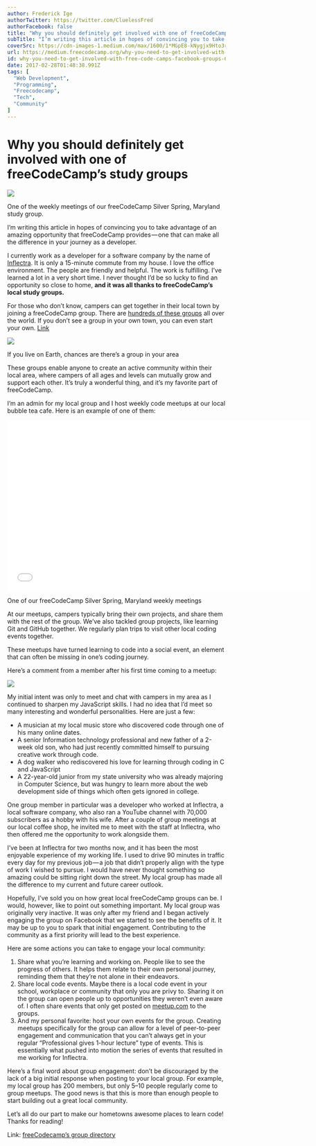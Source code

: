 ```yaml
---
author: Frederick Ige
authorTwitter: https://twitter.com/CluelessFred
authorFacebook: false
title: "Why you should definitely get involved with one of freeCodeCamp’s study groups"
subTitle: "I’m writing this article in hopes of convincing you to take advantage of an amazing opportunity that freeCodeCamp provides — one that can..."
coverSrc: https://cdn-images-1.medium.com/max/1600/1*MGpE8-kNygjx9Hto3r7CuA.jpeg
url: https://medium.freecodecamp.org/why-you-need-to-get-involved-with-free-code-camps-facebook-groups-6b573bcf1b39
id: why-you-need-to-get-involved-with-free-code-camps-facebook-groups-6b573bcf1b39
date: 2017-02-28T01:48:38.991Z
tags: [
  "Web Development",
  "Programming",
  "Freecodecamp",
  "Tech",
  "Community"
]
---
```

# Why you should definitely get involved with one of freeCodeCamp’s study groups



![](https://cdn-images-1.medium.com/max/1600/1*MGpE8-kNygjx9Hto3r7CuA.jpeg)

One of the weekly meetings of our freeCodeCamp Silver Spring, Maryland study group.



I’m writing this article in hopes of convincing you to take advantage of an amazing opportunity that freeCodeCamp provides — one that can make all the difference in your journey as a developer.

I currently work as a developer for a software company by the name of [Inflectra](https://www.inflectra.com/). It is only a 15-minute commute from my house. I love the office environment. The people are friendly and helpful. The work is fulfilling. I’ve learned a lot in a very short time. I never thought I’d be so lucky to find an opportunity so close to home, **and it was all thanks to freeCodeCamp’s local study groups.**

For those who don’t know, campers can get together in their local town by joining a freeCodeCamp group. There are [hundreds of these groups](https://forum.freecodecamp.com/t/freecodecamp-city-based-local-groups/19574) all over the world. If you don’t see a group in your own town, you can even start your own. [Link](https://forum.freecodecamp.com/t/freecodecamp-city-based-local-groups/19574)



![](https://cdn-images-1.medium.com/max/1600/1*v6Q9OAZ62Ex9f9A4ZSDUzQ.png)

If you live on Earth, chances are there’s a group in your area



These groups enable anyone to create an active community within their local area, where campers of all ages and levels can mutually grow and support each other. It’s truly a wonderful thing, and it’s my favorite part of freeCodeCamp.

I’m an admin for my local group and I host weekly code meetups at our local bubble tea cafe. Here is an example of one of them:





<iframe data-width="854" data-height="480" width="700" height="393" src="/media/d75378e8097306d3415e76949a0684fd?postId=6b573bcf1b39" data-media-id="d75378e8097306d3415e76949a0684fd" data-thumbnail="https://i.embed.ly/1/image?url=https%3A%2F%2Fi.ytimg.com%2Fvi%2F4leNFsfq7CU%2Fhqdefault.jpg&amp;key=4fce0568f2ce49e8b54624ef71a8a5bd" allowfullscreen="" frameborder="0"></iframe>



One of our freeCodeCamp Silver Spring, Maryland weekly meetings



At our meetups, campers typically bring their own projects, and share them with the rest of the group. We’ve also tackled group projects, like learning Git and GitHub together. We regularly plan trips to visit other local coding events together.

These meetups have turned learning to code into a social event, an element that can often be missing in one’s coding journey.

Here’s a comment from a member after his first time coming to a meetup:



![](https://cdn-images-1.medium.com/max/1600/1*LwrKns6IVor9w7o6t6HDpQ.png)



My initial intent was only to meet and chat with campers in my area as I continued to sharpen my JavaScript skills. I had no idea that I’d meet so many interesting and wonderful personalities. Here are just a few:

*   A musician at my local music store who discovered code through one of his many online dates.
*   A senior Information technology professional and new father of a 2-week old son, who had just recently committed himself to pursuing creative work through code.
*   A dog walker who rediscovered his love for learning through coding in C and JavaScript
*   A 22-year-old junior from my state university who was already majoring in Computer Science, but was hungry to learn more about the web development side of things which often gets ignored in college.

One group member in particular was a developer who worked at Inflectra, a local software company, who also ran a YouTube channel with 70,000 subscribers as a hobby with his wife. After a couple of group meetings at our local coffee shop, he invited me to meet with the staff at Inflectra, who then offered me the opportunity to work alongside them.

I’ve been at Inflectra for two months now, and it has been the most enjoyable experience of my working life. I used to drive 90 minutes in traffic every day for my previous job — a job that didn’t properly align with the type of work I wished to pursue. I would have never thought something so amazing could be sitting right down the street. My local group has made all the difference to my current and future career outlook.

Hopefully, I’ve sold you on how great local freeCodeCamp groups can be. I would, however, like to point out something important. My local group was originally very inactive. It was only after my friend and I began actively engaging the group on Facebook that we started to see the benefits of it. It may be up to you to spark that initial engagement. Contributing to the community as a first priority will lead to the best experience.

Here are some actions you can take to engage your local community:

1.  Share what you’re learning and working on. People like to see the progress of others. It helps them relate to their own personal journey, reminding them that they’re not alone in their endeavors.
2.  Share local code events. Maybe there is a local code event in your school, workplace or community that only you are privy to. Sharing it on the group can open people up to opportunities they weren’t even aware of. I often share events that only get posted on [meetup.com](https://www.meetup.com/) to the groups.
3.  And my personal favorite: host your own events for the group. Creating meetups specifically for the group can allow for a level of peer-to-peer engagement and communication that you can’t always get in your regular “Professional gives 1-hour lecture” type of events. This is essentially what pushed into motion the series of events that resulted in me working for Inflectra.

Here’s a final word about group engagement: don’t be discouraged by the lack of a big initial response when posting to your local group. For example, my local group has 200 members, but only 5–10 people regularly come to group meetups. The good news is that this is more than enough people to start building out a great local community.

Let’s all do our part to make our hometowns awesome places to learn code! Thanks for reading!

Link: [freeCodecamp’s group directory](https://forum.freecodecamp.com/t/freecodecamp-city-based-local-groups/19574)








